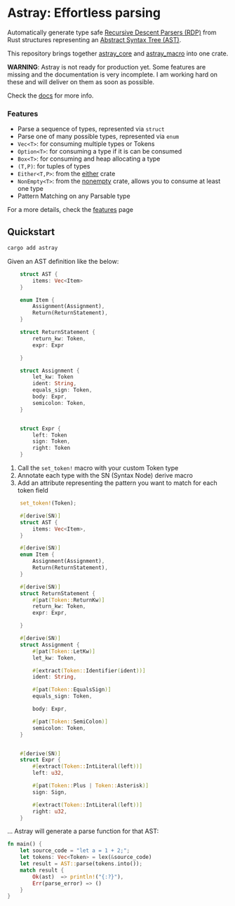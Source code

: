 # Astray: Effortless parsing

Automatically generate type safe [Recursive Descent Parsers (RDP)](https://en.wikipedia.org/wiki/Recursive_descent_parser) from Rust structures representing an [Abstract Syntax Tree (AST)](https://en.wikipedia.org/wiki/Abstract_syntax_tree).

This repository brings together [astray_core](https://github.com/giluis/astray_core) and [astray_macro](https://github.com/giluis/astray_macro) into one crate.

**WARNING**: Astray is not ready for production yet. Some features are missing and the documentation is very incomplete.
I am working hard on these and will deliver on them as soon as possible.

Check the [docs](https://giluis.github.io/astray/) for more info.

### Features

- Parse a sequence of types, represented via `struct`
- Parse one of many possible types, represented via `enum`
- `Vec<T>`: for consuming multiple types or Tokens
- `Option<T>`: for consuming a type if it is can be consumed
- `Box<T>`: for consuming and heap allocating a type
- `(T,P)`: for tuples of types
- `Either<T,P>`: from the [either](https://crates.io/crates/either) crate
- `NonEmpty<T>`: from the [nonempty](https://crates.io/crates/nonempty) crate, allows you to consume at least one type  
- Pattern Matching on any Parsable type

For a more details, check the [features](./features.md) page


## Quickstart

```bash
cargo add astray
```

Given an AST definition like the below:

```rust
    struct AST {
        items: Vec<Item>
    }

    enum Item {
        Assignment(Assignment),
        Return(ReturnStatement),
    }

    struct ReturnStatement {
        return_kw: Token,
        expr: Expr

    }

    struct Assignment {
        let_kw: Token
        ident: String,
        equals_sign: Token,
        body: Expr,
        semicolon: Token,
    }


    struct Expr {
        left: Token
        sign: Token,
        right: Token
    }
```

1. Call the `set_token!` macro with your custom Token type
2. Annotate each type with the SN (Syntax Node) derive macro
3. Add an attribute representing the pattern you want to match for each token field 

```rust
    set_token!(Token);

    #[derive(SN)]
    struct AST {
        items: Vec<Item>,
    }

    #[derive(SN)]
    enum Item {
        Assignment(Assignment),
        Return(ReturnStatement),
    }

    #[derive(SN)]
    struct ReturnStatement {
        #[pat(Token::ReturnKw)]
        return_kw: Token,
        expr: Expr,

    }

    #[derive(SN)]
    struct Assignment {
        #[pat(Token::LetKw)]
        let_kw: Token,

        #[extract(Token::Identifier(ident))]
        ident: String,

        #[pat(Token::EqualsSign)]
        equals_sign: Token,

        body: Expr,

        #[pat(Token::SemiColon)]
        semicolon: Token,
    }


    #[derive(SN)]
    struct Expr {
        #[extract(Token::IntLiteral(left))]
        left: u32,

        #[pat(Token::Plus | Token::Asterisk)]
        sign: Sign,

        #[extract(Token::IntLiteral(left))]
        right: u32,
    }

```

... Astray will generate a parse function for that AST:

```rust
fn main() {
    let source_code = "let a = 1 + 2;";
    let tokens: Vec<Token> = lex(&source_code)
    let result = AST::parse(tokens.into());
    match result {
        Ok(ast)  => println!("{:?}"),
        Err(parse_error) => ()
    }
}
```
